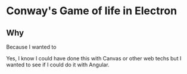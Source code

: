 # Conway's Game of life in Electron

## Why

Because I wanted to

Yes, I know I could have done this with Canvas or other web techs but I wanted to see if I could do it with Angular.